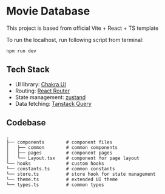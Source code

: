 # Movie Database

This project is based from official Vite + React + TS template

To run the localhost, run following script from terminal:

```
npm run dev
```

## Tech Stack

- UI library: [Chakra UI](https://v2.chakra-ui.com/)
- Routing: [React Router](https://reactrouter.com/en/main)
- State management: [zustand](https://github.com/pmndrs/zustand)
- Data fetching: [Tanstack Query](https://tanstack.com/query/latest)

## Codebase

```
.
├── components        # component files
│   ├── common        # common components
│   ├── pages         # component pages
│   └── Layout.tsx    # component for page layout
└── hooks             # custom hooks
└── constants.ts      # common constants
└── store.ts          # store hook for state management
└── theme.ts          # extended UI theme
└── types.ts          # common types
```
